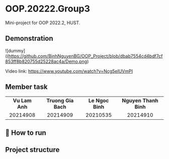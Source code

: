 OOP.20222.Group3
===
Mini-project for OOP 2022.2, HUST.

Demonstration
---
![dummy]((https://github.com/BinhNguyenBG/OOP_Project/blob/dbab7554cd4bdf7cf853ff8b820755d25228ac4a/Demo.png)

Video link: https://www.youtube.com/watch?v=Ncg5eIUVmPI

Member task
---
|  |  |  |  |
| :---: | :---: | :---: | :---: |
| **Vu Lam Anh** | **Truong Gia Bach** | **Le Ngoc Binh** | **Nguyen Thanh Binh** |
| 20214908 | 20214909 | 20210535 | 20214910 |


## 🚀 How to run


## Project structure

    
